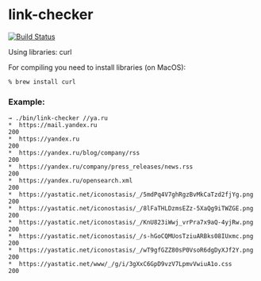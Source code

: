 # link-checker

[![Build Status](https://travis-ci.com/juev/link-checker.svg?branch=master)](https://travis-ci.com/juev/link-checker)

Using libraries: curl

For compiling you need to install libraries (on MacOS):

    % brew install curl

### Example:

    → ./bin/link-checker //ya.ru                                                                                                                                            
    *  https://mail.yandex.ru                                                                                              200
    *  https://yandex.ru                                                                                                   200
    *  https://yandex.ru/blog/company/rss                                                                                  200
    *  https://yandex.ru/company/press_releases/news.rss                                                                   200
    *  https://yandex.ru/opensearch.xml                                                                                    200
    *  https://yastatic.net/iconostasis/_/5mdPq4V7ghRgzBvMkCaTzd2fjYg.png                                                  200
    *  https://yastatic.net/iconostasis/_/8lFaTHLDzmsEZz-5XaQg9iTWZGE.png                                                  200
    *  https://yastatic.net/iconostasis/_/KnU823iWwj_vrPra7x9aQ-4yjRw.png                                                  200
    *  https://yastatic.net/iconostasis/_/s-hGoCQMUosTziuARBks08IUxmc.png                                                  200
    *  https://yastatic.net/iconostasis/_/wT9gfGZZ80sP0VsoR6dgDyXJf2Y.png                                                  200
    *  https://yastatic.net/www/_/g/i/3gXxC6GpD9vzV7LpmvVwiuA1o.css                                                        200

